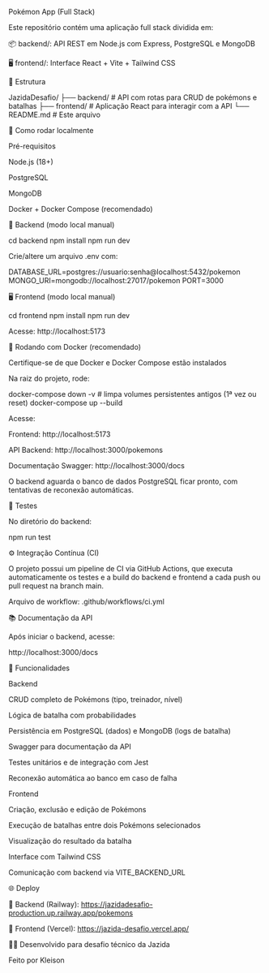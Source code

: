 Pokémon App (Full Stack)

Este repositório contém uma aplicação full stack dividida em:

📦 backend/: API REST em Node.js com Express, PostgreSQL e MongoDB

🖥️ frontend/: Interface React + Vite + Tailwind CSS

📂 Estrutura

JazidaDesafio/
├── backend/     # API com rotas para CRUD de pokémons e batalhas
├── frontend/    # Aplicação React para interagir com a API
└── README.md    # Este arquivo

🚀 Como rodar localmente

Pré-requisitos

Node.js (18+)

PostgreSQL

MongoDB

Docker + Docker Compose (recomendado)

🔧 Backend (modo local manual)

cd backend
npm install
npm run dev

Crie/altere um arquivo .env com:

DATABASE_URL=postgres://usuario:senha@localhost:5432/pokemon
MONGO_URI=mongodb://localhost:27017/pokemon
PORT=3000

🖥️ Frontend (modo local manual)

cd frontend
npm install
npm run dev

Acesse: http://localhost:5173

🐳 Rodando com Docker (recomendado)

Certifique-se de que Docker e Docker Compose estão instalados

Na raiz do projeto, rode:

docker-compose down -v  # limpa volumes persistentes antigos (1ª vez ou reset)
docker-compose up --build

Acesse:

Frontend: http://localhost:5173

API Backend: http://localhost:3000/pokemons

Documentação Swagger: http://localhost:3000/docs

O backend aguarda o banco de dados PostgreSQL ficar pronto, com tentativas de reconexão automáticas.

🧪 Testes

No diretório do backend:

npm run test

⚙️ Integração Contínua (CI)

O projeto possui um pipeline de CI via GitHub Actions, que executa automaticamente os testes e a build do backend e frontend a cada push ou pull request na branch main.

Arquivo de workflow: .github/workflows/ci.yml

📚 Documentação da API

Após iniciar o backend, acesse:

http://localhost:3000/docs

📌 Funcionalidades

Backend

CRUD completo de Pokémons (tipo, treinador, nível)

Lógica de batalha com probabilidades

Persistência em PostgreSQL (dados) e MongoDB (logs de batalha)

Swagger para documentação da API

Testes unitários e de integração com Jest

Reconexão automática ao banco em caso de falha

Frontend

Criação, exclusão e edição de Pokémons

Execução de batalhas entre dois Pokémons selecionados

Visualização do resultado da batalha

Interface com Tailwind CSS

Comunicação com backend via VITE_BACKEND_URL

🌐 Deploy

🔗 Backend (Railway): https://jazidadesafio-production.up.railway.app/pokemons

🔗 Frontend (Vercel): https://jazida-desafio.vercel.app/

👨‍💻 Desenvolvido para desafio técnico da Jazida

Feito por Kleison